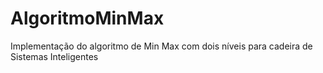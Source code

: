 # AlgoritmoMinMax
Implementação do algoritmo de Min Max com dois níveis para cadeira de Sistemas Inteligentes
